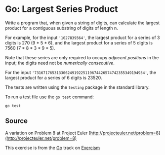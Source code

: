 # Go: Largest Series Product

Write a program that, when given a string of digits, can calculate the largest product for a contiguous substring of digits of length n.

For example, for the input `'1027839564'`, the largest product for a
series of 3 digits is 270 (9 * 5 * 6), and the largest product for a
series of 5 digits is 7560 (7 * 8 * 3 * 9 * 5).

Note that these series are only required to occupy *adjacent positions*
in the input; the digits need not be *numerically consecutive*.

For the input `'73167176531330624919225119674426574742355349194934'`,
the largest product for a series of 6 digits is 23520.

The tests are written using the `testing` package in the standard library.

To run a test file use the `go test` command:

    go test

## Source

A variation on Problem 8 at Project Euler [http://projecteuler.net/problem=8](http://projecteuler.net/problem=8)

This exercise is from the [Go][go] track on [Exercism][exercism]

[exercism]: http://exercism.io
[go]: http://exercism.io/languages/go



